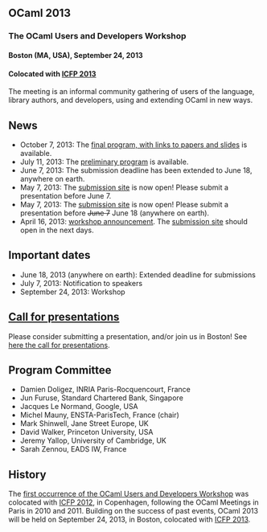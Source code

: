 OCaml 2013
----------

### The OCaml Users and Developers Workshop

#### Boston (MA, USA), September 24, 2013

#### Colocated with [ICFP 2013](http://icfpconference.org/icfp2013/)

The meeting is an informal community gathering of users of the language,
library authors, and developers, using and extending OCaml in new ways.

News
----

-   October 7, 2013: The [final program, with links to papers and
    slides](program.html) is available.
-   July 11, 2013: The [preliminary program](program.html) is available.
-   June 7, 2013: The submission deadline has been extended to June 18,
    anywhere on earth.
-   May 7, 2013: The [submission
    site](https://www.easychair.org/conferences/?conf=ocaml2013) is now
    open! Please submit a presentation before June 7.
-   May 7, 2013: The [submission
    site](https://www.easychair.org/conferences/?conf=ocaml2013) is now
    open! Please submit a presentation before <s>June 7</s> June 18
    (anywhere on earth).
-   April 16, 2013: [workshop announcement](call.html). The [submission
    site](talks/) should open in the next days.

Important dates
---------------

-   June 18, 2013 (anywhere on earth): Extended deadline for submissions
-   July 7, 2013: Notification to speakers
-   September 24, 2013: Workshop

[Call for presentations](call.html)
-----------------------------------

Please consider submitting a presentation, and/or join us in Boston! See
[here the call for presentations](call.html).

Program Committee
-----------------

-   Damien Doligez, INRIA Paris-Rocquencourt, France
-   Jun Furuse, Standard Chartered Bank, Singapore
-   Jacques Le Normand, Google, USA
-   Michel Mauny, ENSTA-ParisTech, France (chair)
-   Mark Shinwell, Jane Street Europe, UK
-   David Walker, Princeton University, USA
-   Jeremy Yallop, University of Cambridge, UK
-   Sarah Zennou, EADS IW, France

History
-------

The [first occurrence of the OCaml Users and Developers
Workshop](http://oud.ocaml.org/2012) was colocated with [ICFP
2012](http://icfpconference.org/icfp2012/), in Copenhagen, following the
OCaml Meetings in Paris in 2010 and 2011. Building on the success of
past events, OCaml 2013 will be held on September 24, 2013, in Boston,
colocated with [ICFP 2013](http://icfpconference.org/icfp2013/).
